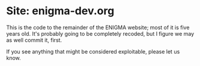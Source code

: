 Site: enigma-dev.org
====================

This is the code to the remainder of the ENIGMA website; most of it is five years old. It's probably going to be completely recoded, but I figure we may as well commit it, first.

If you see anything that might be considered exploitable, please let us know.
